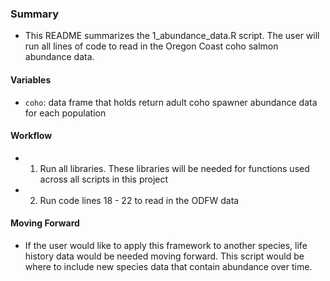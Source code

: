 ### Summary
- This README summarizes the 1_abundance_data.R script. The user will run all lines of code to read in the Oregon Coast coho salmon abundance data.

#### Variables
- `coho`: data frame that holds return adult coho spawner abundance data for each population

#### Workflow
- 1. Run all libraries. These libraries will be needed for functions used across all scripts in this project
- 2. Run code lines 18 - 22 to read in the ODFW data 


#### Moving Forward
- If the user would like to apply this framework to another species, life history data would be needed moving forward. This script would be where to include new species data that contain abundance over time.

